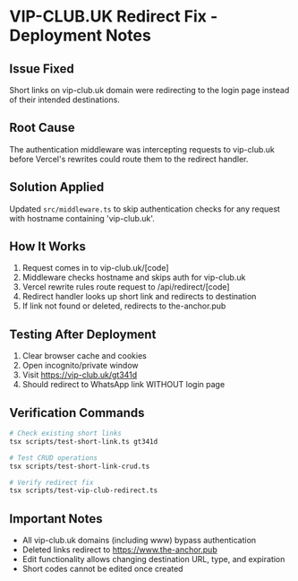 # VIP-CLUB.UK Redirect Fix - Deployment Notes

## Issue Fixed
Short links on vip-club.uk domain were redirecting to the login page instead of their intended destinations.

## Root Cause
The authentication middleware was intercepting requests to vip-club.uk before Vercel's rewrites could route them to the redirect handler.

## Solution Applied
Updated `src/middleware.ts` to skip authentication checks for any request with hostname containing 'vip-club.uk'.

## How It Works
1. Request comes in to vip-club.uk/[code]
2. Middleware checks hostname and skips auth for vip-club.uk
3. Vercel rewrite rules route request to /api/redirect/[code]
4. Redirect handler looks up short link and redirects to destination
5. If link not found or deleted, redirects to the-anchor.pub

## Testing After Deployment
1. Clear browser cache and cookies
2. Open incognito/private window  
3. Visit https://vip-club.uk/gt341d
4. Should redirect to WhatsApp link WITHOUT login page

## Verification Commands
```bash
# Check existing short links
tsx scripts/test-short-link.ts gt341d

# Test CRUD operations
tsx scripts/test-short-link-crud.ts

# Verify redirect fix
tsx scripts/test-vip-club-redirect.ts
```

## Important Notes
- All vip-club.uk domains (including www) bypass authentication
- Deleted links redirect to https://www.the-anchor.pub
- Edit functionality allows changing destination URL, type, and expiration
- Short codes cannot be edited once created